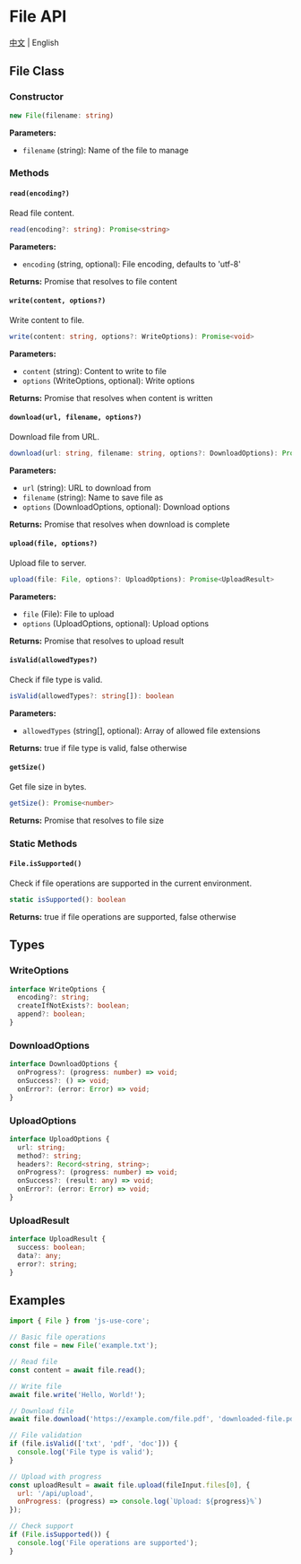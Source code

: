 # File API

[中文](./api.md) | English

## File Class

### Constructor

```typescript
new File(filename: string)
```

**Parameters:**
- `filename` (string): Name of the file to manage

### Methods

#### `read(encoding?)`
Read file content.

```typescript
read(encoding?: string): Promise<string>
```

**Parameters:**
- `encoding` (string, optional): File encoding, defaults to 'utf-8'

**Returns:** Promise that resolves to file content

#### `write(content, options?)`
Write content to file.

```typescript
write(content: string, options?: WriteOptions): Promise<void>
```

**Parameters:**
- `content` (string): Content to write to file
- `options` (WriteOptions, optional): Write options

**Returns:** Promise that resolves when content is written

#### `download(url, filename, options?)`
Download file from URL.

```typescript
download(url: string, filename: string, options?: DownloadOptions): Promise<void>
```

**Parameters:**
- `url` (string): URL to download from
- `filename` (string): Name to save file as
- `options` (DownloadOptions, optional): Download options

**Returns:** Promise that resolves when download is complete

#### `upload(file, options?)`
Upload file to server.

```typescript
upload(file: File, options?: UploadOptions): Promise<UploadResult>
```

**Parameters:**
- `file` (File): File to upload
- `options` (UploadOptions, optional): Upload options

**Returns:** Promise that resolves to upload result

#### `isValid(allowedTypes?)`
Check if file type is valid.

```typescript
isValid(allowedTypes?: string[]): boolean
```

**Parameters:**
- `allowedTypes` (string[], optional): Array of allowed file extensions

**Returns:** true if file type is valid, false otherwise

#### `getSize()`
Get file size in bytes.

```typescript
getSize(): Promise<number>
```

**Returns:** Promise that resolves to file size

### Static Methods

#### `File.isSupported()`
Check if file operations are supported in the current environment.

```typescript
static isSupported(): boolean
```

**Returns:** true if file operations are supported, false otherwise

## Types

### WriteOptions

```typescript
interface WriteOptions {
  encoding?: string;
  createIfNotExists?: boolean;
  append?: boolean;
}
```

### DownloadOptions

```typescript
interface DownloadOptions {
  onProgress?: (progress: number) => void;
  onSuccess?: () => void;
  onError?: (error: Error) => void;
}
```

### UploadOptions

```typescript
interface UploadOptions {
  url: string;
  method?: string;
  headers?: Record<string, string>;
  onProgress?: (progress: number) => void;
  onSuccess?: (result: any) => void;
  onError?: (error: Error) => void;
}
```

### UploadResult

```typescript
interface UploadResult {
  success: boolean;
  data?: any;
  error?: string;
}
```

## Examples

```javascript
import { File } from 'js-use-core';

// Basic file operations
const file = new File('example.txt');

// Read file
const content = await file.read();

// Write file
await file.write('Hello, World!');

// Download file
await file.download('https://example.com/file.pdf', 'downloaded-file.pdf');

// File validation
if (file.isValid(['txt', 'pdf', 'doc'])) {
  console.log('File type is valid');
}

// Upload with progress
const uploadResult = await file.upload(fileInput.files[0], {
  url: '/api/upload',
  onProgress: (progress) => console.log(`Upload: ${progress}%`)
});

// Check support
if (File.isSupported()) {
  console.log('File operations are supported');
}
```